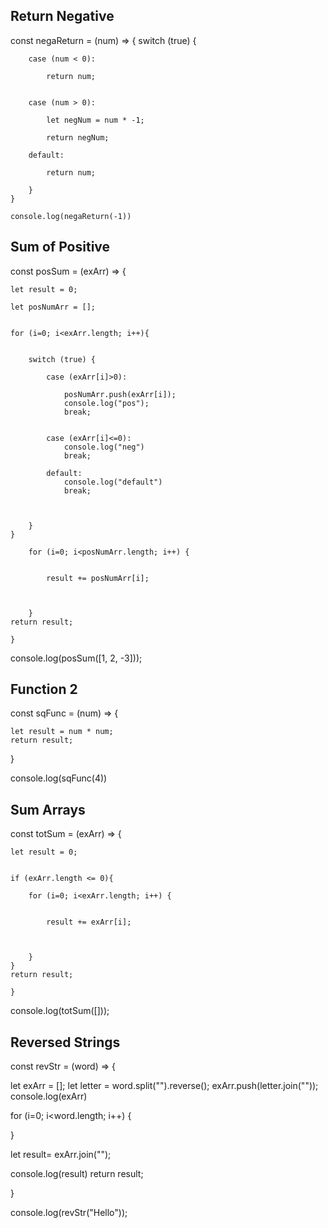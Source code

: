 ## Return Negative

const negaReturn = (num) => {
        switch (true) {
    
        case (num < 0):
            
            return num;
            

        case (num > 0):
            
            let negNum = num * -1;
            
            return negNum;

        default:
            
            return num;

        }
    }

    console.log(negaReturn(-1))

## Sum of Positive

const posSum = (exArr) => {
    
    
    let result = 0;

    let posNumArr = [];
    

    for (i=0; i<exArr.length; i++){
        

        switch (true) {

            case (exArr[i]>0):

                posNumArr.push(exArr[i]);
                console.log("pos");
                break;


            case (exArr[i]<=0):
                console.log("neg")
                break;

            default:
                console.log("default")
                break;



        }
    }

        for (i=0; i<posNumArr.length; i++) {
        
        
            result += posNumArr[i];
    
            
    
        }
    return result;

    }


console.log(posSum([1, 2, -3]));

## Function 2

const sqFunc = (num) => {


    let result = num * num;
    return result;



}

console.log(sqFunc(4))

## Sum Arrays

const totSum = (exArr) => {
    
    
    let result = 0;

    
    if (exArr.length <= 0){

        for (i=0; i<exArr.length; i++) {
        
        
            result += exArr[i];
    
            
    
        }
    }
    return result;

    }


console.log(totSum([]));


## Reversed Strings

const revStr = (word) => {

let exArr = [];
let letter = word.split("").reverse();
exArr.push(letter.join(""));
console.log(exArr)

for (i=0; i<word.length; i++) {

    
    
    


}

let result= exArr.join("");

console.log(result)
return result;


}


console.log(revStr("Hello"));
